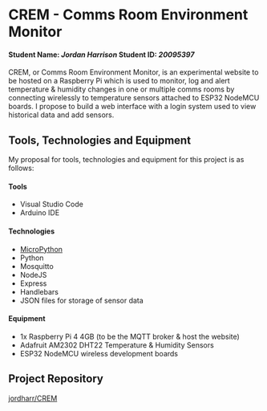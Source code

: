 # CREM - Comms Room Environment Monitor

#### Student Name: *Jordan Harrison*   Student ID: *20095397*

CREM, or Comms Room Environment Monitor, is an experimental website to be hosted on a Raspberry Pi which is used to monitor, log and alert temperature & humidity changes in one or multiple comms rooms by connecting wirelessly to temperature sensors attached to ESP32 NodeMCU boards. I propose to build a web interface with a login system used to view historical data and add sensors.

## Tools, Technologies and Equipment

My proposal for tools, technologies and equipment for this project is as follows:

#### Tools

- Visual Studio Code
- Arduino IDE

#### Technologies

- [MicroPython](https://github.com/micropython/micropython)
- Python
- Mosquitto
- NodeJS
- Express
- Handlebars
- JSON files for storage of sensor data

#### Equipment

- 1x Raspberry Pi 4 4GB (to be the MQTT broker & host the website)
- Adafruit AM2302 DHT22 Temperature & Humidity Sensors
- ESP32 NodeMCU wireless development boards

## Project Repository

[jordharr/CREM](https://github.com/jordharr/CREM)
